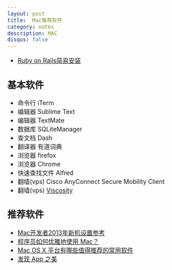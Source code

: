 ```yaml
---
layout: post
title:  Mac推荐软件
category: notes
description: MAC
disqus: false
---
```


* [Ruby on Rails简易安装](http://ruby-china.org/topics/16684)

## 基本软件
* 命令行 iTerm
* 编辑器 Sublime Text
* 编辑器 TextMate
* 数据库 SQLiteManager
* 查文档 Dash
* 翻译器 有道词典
* 浏览器 firefox
* 浏览器 Chrome
* 快速查找文件 Alfred
* 翻墙(vps) Cisco AnyConnect Secure Mobility Client
* 翻墙(vps) [Viscosity](http://www.sparklabs.com/viscosity/)

## 推荐软件
* [Mac开发者2013年新机设置参考](http://www.yangzhiping.com/tech/mac-dev.html)
* [程序员如何优雅地使用 Mac？](http://www.zhihu.com/question/20873070/answer/20139836)
* [Mac OS X 平台有哪些值得推荐的常用软件](http://www.zhihu.com/question/19550256)
* [发现 App 之美](https://github.com/hzlzh/Best-App)